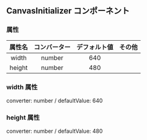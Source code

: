 ## CanvasInitializer コンポーネント
<!-- EDIT HERE(@Component)-->











<!-- /EDIT HERE-->
### 属性
<!-- DO NOT EDIT -->
<!-- ATTRS -->
| 属性名 | コンバーター | デフォルト値 | その他 |
|:------:|:------:|:------:|:------:|
| width | number | 640 |  |
| height | number | 480 |  |
<!-- /ATTRS -->
<!-- /DO NOT EDIT -->
### width 属性
converter: number / defaultValue: 640

<!-- EDIT HERE(width)-->











<!-- /EDIT HERE-->
### height 属性
converter: number / defaultValue: 480

<!-- EDIT HERE(height)-->











<!-- /EDIT HERE-->
